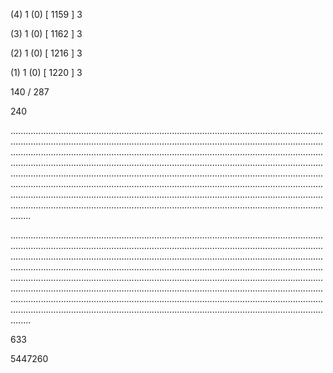 (4) 1 (0) [ 1159 ] 3 


(3) 1 (0) [ 1162 ] 3 


(2) 1 (0) [ 1216 ] 3 


(1) 1 (0) [ 1220 ] 3 


140 / 287 


240 


........................................................................................................................................................................................................................................................................................................................................................................................................................................................................................................................................................................................................................................................................................................................................................................................................................................................................................................................................................................................................................................ 


 


........................................................................................................................................................................................................................................................................................................................................................................................................................................................................................................................................................................................................................................................................................................................................................................................................................................................................................................................................................................................................................................ 


 


633 


5447260 


